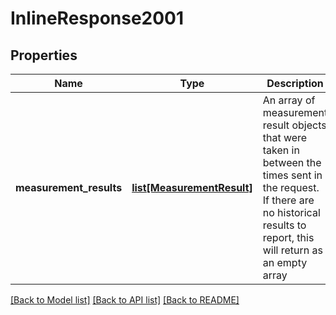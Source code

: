 # InlineResponse2001


## Properties
Name | Type | Description | Notes
------------ | ------------- | ------------- | -------------
**measurement_results** | [**list[MeasurementResult]**](MeasurementResult.md) | An array of measurement result objects that were taken in between the times sent in the request.  If there are no historical results to report, this will return as an empty array | 

[[Back to Model list]](../README.md#documentation-for-models) [[Back to API list]](../README.md#documentation-for-api-endpoints) [[Back to README]](../README.md)


